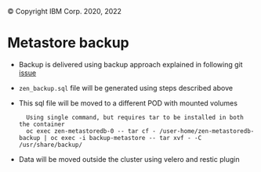 © Copyright IBM Corp. 2020, 2022

# Metastore backup

- Backup is delivered using backup approach explained in following git [issue](https://github.ibm.com/PrivateCloud-analytics/zen-dev-test-utils/blob/gh-pages/docs/zen-metastoredb.md#5-metastoredb--backup--restore-options-for-cloudpaks) 
  
- `zen_backup.sql` file will be generated using steps described above
  
- This sql file will be moved to a different POD with mounted volumes
  ```    
    Using single command, but requires tar to be installed in both the container
    oc exec zen-metastoredb-0 -- tar cf - /user-home/zen-metastoredb-backup | oc exec -i backup-metastore -- tar xvf - -C /usr/share/backup/
  ```
- Data will be moved outside the cluster using velero and restic plugin
